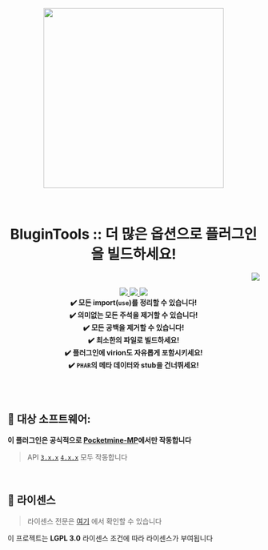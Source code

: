 <p align="center"> <img src="https://ghcdn.rawgit.org/Blugin/BluginTools/master/icon.png" width="360"> </p>
<br> <h1 align="center"> BluginTools :: 더 많은 옵션으로 플러그인을 빌드하세요! </h1>
<p align="right">  
  <a href="https://github.com/Blugin/BluginTools/blob/master/README.md">  
    <img src="https://img.shields.io/static/v1?label=read%20in&message=English&color=success">
  </a>  
</p>  
<p align="center">  
  <a href="https://github.com/Blugin/BluginTools/releases">  
    <img src="https://img.shields.io/github/release/Blugin/BluginTools.svg?style=flat-square">  
  </a>  
  <a href="https://github.com/Blugin/BluginTools/releases">  
    <img src="https://img.shields.io/github/downloads/Blugin/BluginTools/total.svg?style=flat-square">  
  </a>  
  </a>  
  <a href="https://github.com/Blugin/BluginTools/blob/master/LICENSE">  
    <img src="https://img.shields.io/github/license/Blugin/BluginTools.svg?style=flat-square">  
  </a>  
  <strong>
  <br> ✔️ 모든 import(<code>use</code>)를 정리할 수 있습니다!
  <br> ✔️ 의미없는 모든 주석을 제거할 수 있습니다!
  <br> ✔️ 모든 공백을 제거할 수 있습니다!
  <br> ✔️ 최소한의 파일로 빌드하세요!
  <br> ✔️ 플러그인에 virion도 자유롭게 포함시키세요!
  <br> ✔️ <code>PHAR</code>의 메타 데이터와 stub을 건너뛰세요!
  </strong>
</p>  

<br>  
<br>  

## :file_folder: 대상 소프트웨어:

**이 플러그인은 공식적으로 [**Pocketmine-MP**](https://github.com/pmmp/PocketMine-MP/)에서만 작동합니다**
> API [`3.x.x`](https://github.com/pmmp/PocketMine-MP/tree/stable) [`4.x.x`](https://github.com/pmmp/PocketMine-MP/tree/master) 모두 작동합니다

<br>  

## :memo: 라이센스

> 라이센스 전문은 [여기](https://github.com/Blugin/BluginTools/blob/master/LICENSE) 에서 확인할 수 있습니다

이 프로젝트는 **LGPL 3.0** 라이센스 조건에 따라 라이센스가 부여됩니다